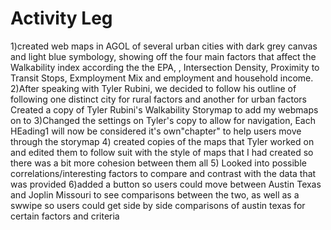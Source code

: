 
# Activity Leg
1)created web maps in AGOL of several urban cities with dark grey canvas and light blue symbology, showing off the four main factors that affect the Walkability index according the the EPA, , Intersection Density,  Proximity to Transit Stops,  Exmployment Mix and  employment and household income.  
2)After speaking with Tyler Rubini, we decided to follow his outline of following one distinct city for rural factors and another for urban factors Created a copy of Tyler Rubini's Walkability Storymap to add my webmaps on to 
3)Changed the settings on Tyler's copy to allow for navigation, Each HEading1 will now be considered it's own"chapter" to help users move through the storymap
4) created copies of the maps that Tyler worked on and edited them to follow suit with the style of maps that I had created so there was a bit more cohesion between them all
5) Looked into possible correlations/interesting factors to compare and contrast with the data that was provided
6)added a button so users could move between Austin Texas and Joplin Missouri to see comparisons between the two, as well as a swwipe so users could get side by side comparisons of austin texas for certain factors and criteria
